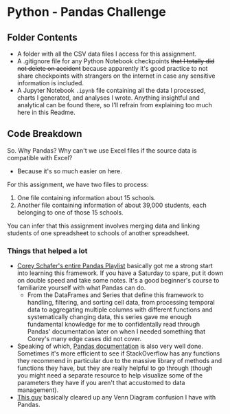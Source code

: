 # Python - Pandas Challenge

## Folder Contents
- A folder with all the CSV data files I access for this assignment.
- A .gitignore file for any Python Notebook checkpoints ~~that I totally did not delete on accident~~ because apparently it's good practice to not share checkpoints with strangers on the internet in case any sensitive information is included.
- A Jupyter Notebook `.ipynb` file containing all the data I processed, charts I generated, and analyses I wrote. Anything insightful and analytical can be found there, so I'll refrain from explaining too much here in this Readme.

## Code Breakdown
So. Why Pandas? Why can't we use Excel files if the source data is compatible with Excel?
- Because it's so much easier on here.

For this assignment, we have two files to process:
1. One file containing information about 15 schools.
2. Another file containing information of about 39,000 students, each belonging to one of those 15 schools.

You can infer that this assignment involves merging data and linking students of one spreadsheet to schools of another spreadsheet.

### Things that helped a lot
- [Corey Schafer's entire Pandas Playlist](https://www.youtube.com/playlist?list=PL-osiE80TeTsWmV9i9c58mdDCSskIFdDS) basically got me a strong start into learning this framework. If you have a Saturday to spare, put it down on double speed and take some notes. It's a good beginner's course to familiarize yourself with what Pandas can do.
  - From the DataFrames and Series that define this framework to handling, filtering, and sorting cell data, from processing temporal data to aggregating multiple columns with different functions and systematically changing data, this series gave me enough fundamental knowledge for me to confidentally read through Pandas' documentation later on when I needed something that Corey's many edge cases did not cover.
- Speaking of which, [Pandas documentation](https://pandas.pydata.org/docs/dev/index.html) is also very well done. Sometimes it's more efficient to see if StackOverflow has any functions they recommend in particular due to the massive library of methods and functions they have, but they are really helpful to go through (though you might need a separate resource to help visualize some of the parameters they have if you aren't that accustomed to data management).
- [This guy](https://towardsdatascience.com/how-to-merge-pandas-dataframes-221e49c41bec) basically cleared up any Venn Diagram confusion I have with Pandas. 
